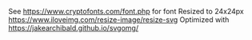 See https://www.cryptofonts.com/font.php for font
Resized to 24x24px https://www.iloveimg.com/resize-image/resize-svg 
Optimized with https://jakearchibald.github.io/svgomg/